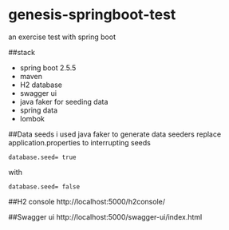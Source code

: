 # genesis-springboot-test
an exercise test with spring boot

##stack
- spring boot 2.5.5
- maven
- H2 database
- swagger ui
- java faker for seeding data
- spring data
- lombok

##Data seeds
i used java faker to generate data seeders
replace application.properties to interrupting seeds
```properties
database.seed= true
```
with
```properties
database.seed= false
```
##H2 console
http://localhost:5000/h2console/

##Swagger ui
http://localhost:5000/swagger-ui/index.html
